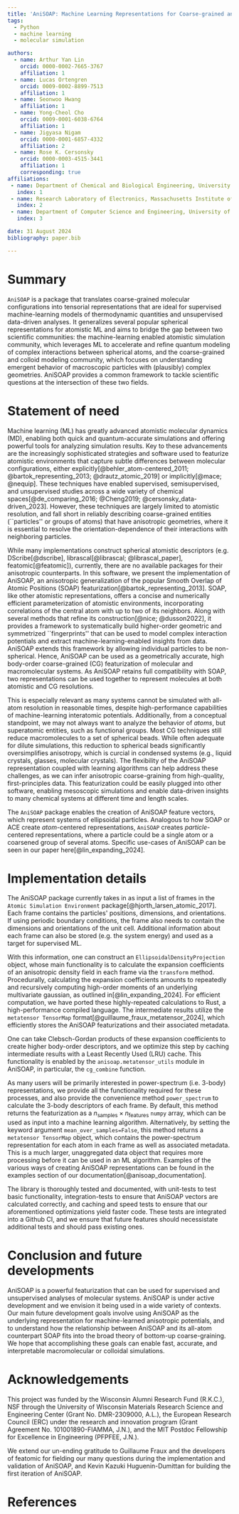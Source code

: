 ```yaml
---
title: 'AniSOAP: Machine Learning Representations for Coarse-grained and Non-spherical Systems'
tags:
  - Python
  - machine learning
  - molecular simulation

authors:
  - name: Arthur Yan Lin
    orcid: 0000-0002-7665-3767
    affiliation: 1
  - name: Lucas Ortengren
    orcid: 0009-0002-8899-7513
    affiliation: 1
  - name: Seonwoo Hwang
    affiliation: 1
  - name: Yong-Cheol Cho
    orcid: 0009-0001-6038-6764
    affiliation: 1
  - name: Jigyasa Nigam
    orcid: 0000-0001-6857-4332
    affiliation: 2
  - name: Rose K. Cersonsky
    orcid: 0000-0003-4515-3441
    affiliation: 1
    corresponding: true
affiliations:
 - name: Department of Chemical and Biological Engineering, University of Wisconsin-Madison, USA
   index: 1
 - name: Research Laboratory of Electronics, Massachusetts Institute of Technology, USA
   index: 2
 - name: Department of Computer Science and Engineering, University of Wisconsin-Madison, USA
   index: 3

date: 31 August 2024
bibliography: paper.bib

---
```

# Summary

`AniSOAP` is a package that translates coarse-grained molecular configurations into tensorial representations that are ideal for supervised machine-learning models of thermodynamic quantities and unsupervised data-driven analyses. It generalizes several popular spherical representations for atomistic ML and aims to bridge the gap between two scientific communities: the machine-learning enabled atomistic simulation community, which leverages ML to accelerate and refine quantum modeling of complex interactions between spherical atoms, and the coarse-grained and colloid modeling community, which focuses on understanding emergent behavior of macroscopic particles with (plausibly) complex geometries. AniSOAP provides a common framework to tackle scientific questions at the intersection of these two fields.

# Statement of need

Machine learning (ML) has greatly advanced atomistic molecular dynamics (MD), enabling both quick and quantum-accurate simulations and offering powerful tools for analyzing simulation results. Key to these advancements are the increasingly sophisticated strategies and software used to featurize atomistic environments that capture subtle differences between molecular configurations, either explicitly[@behler_atom-centered_2011; @bartok_representing_2013; @drautz_atomic_2019] or implicitly[@mace; @nequip]. These techniques have enabled supervised, semisupervised, and unsupervised studies across a wide variety of chemical spaces[@de_comparing_2016; @Cheng2019; @cersonsky_data-driven_2023]. However, these techniques are largely limited to atomistic resolution, and fall short in reliably describing coarse-grained entities (``particles'' or groups of atoms) that have anisotropic geometries, where it is essential to resolve the orientation-dependence of their interactions with neighboring particles.

While many implementations construct spherical atomistic descriptors (e.g. DScribe[@dscribe], librascal[@librascal; @librascal_paper], featomic[@featomic]), currently, there are no available packages for their anisotropic counterparts. In this software, we present the implementation of AniSOAP, an anisotropic generalization of the popular Smooth Overlap of Atomic Positions (SOAP) featurization[@bartok_representing_2013]. SOAP, like other atomistic representations, offers a concise and numerically efficient parameterization of atomistic environments, incorporating correlations of the central atom with up to two of its neighbors. Along with several methods that refine its construction[@nice; @dusson2022], it provides a framework to systematically build higher-order geometric and symmetrized ``fingerprints'' that can be used to model complex interaction potentials and extract machine-learning-enabled insights from data. AniSOAP extends this framework by allowing individual particles to be non-spherical. Hence, AniSOAP can be used as a geometrically accurate, high body-order coarse-grained (CG) featurization of molecular and macromolecular systems. As AniSOAP retains full compatibility with SOAP, two representations can be used together to represent molecules at both atomistic and CG resolutions.

This is especially relevant as many systems cannot be simulated with all-atom resolution in reasonable times, despite high-performance capabilities of machine-learning interatomic potentials. Additionally, from a conceptual standpoint, we may not always want to analyze the behavior of _atoms_, but superatomic entities, such as functional groups. 
Most CG techniques still reduce macromolecules to a set of spherical beads. While often adequate for dilute simulations, this reduction to spherical beads significantly oversimplifies anisotropy, which is curcial in condensed systems (e.g., liquid crystals, glasses, molecular crystals). The flexibility of the AniSOAP representation coupled with learning algorithms can help address these challenges, as we can infer anisotropic coarse-graining from high-quality, first-principles data. This featurization could be easily plugged into other software, enabling mesoscopic simulations and enable data-driven insights to many chemical systems at different time and length scales.

The `AniSOAP` package enables the creation of AniSOAP feature vectors, which represent systems of ellipsoidal particles. Analogous to how SOAP or ACE create _atom_-centered representations, `AniSOAP` creates _particle_-centered representations, where a particle could be a single atom or a coarsened group of several atoms. Specific use-cases of AniSOAP can be seen in our paper here[@lin_expanding_2024].

# Implementation details
The AniSOAP package currently takes in as input a list of frames in the `Atomic Simulation Environment` package[@hjorth_larsen_atomic_2017]. Each frame contains the particles' positions, dimensions, and orientations. If using periodic boundary conditions, the frame also needs to contain the dimensions and orientations of the unit cell. Additional information about each frame can also be stored (e.g. the system energy) and used as a target for supervised ML.

With this information, one can construct an `EllipsoidalDensityProjection` object, whose main functionality is to calculate the expansion coefficients of an anisotropic density field in each frame via the `transform` method.
Procedurally, calculating the expansion coefficients amounts to repeatedly and recursively computing high-order moments of an underlying multivariate gaussian, as outlined in[@lin_expanding_2024]. For efficient computation, we have ported these highly-repeated calculations to Rust, a high-performance compiled language. The intermediate results utilize the `metatensor TensorMap` format[@guillaume_fraux_metatensor_2024], which efficiently stores the AniSOAP featurizations and their associated metadata.

One can take Clebsch-Gordan products of these expansion coefficients to create higher body-order descriptors, and we optimize this step by caching intermediate results with a Least Recently Used (LRU) cache. This functionality is enabled by the `anisoap.metatensor_utils` module in AniSOAP, in particular, the `cg_combine` function.

As many users will be primarily interested in power-spectrum (i.e. 3-body) representations, we provide all the functionality required for these processes, and also provide the convenience method `power_spectrum` to calculate the 3-body descriptors of each frame. By default, this method returns the featurization as a $n_{\mathrm{samples}}\times n_{\mathrm{features}}$ `numpy` array, which can be used as input into a machine learning algorithm. Alternatively, by setting the keyword argument `mean_over_samples=False`, this method returns a `metatensor TensorMap` object, which contains the power-spectrum representation for each atom in each frame as well as associated metadata. This is a much larger, unaggregated data object that requires more processing before it can be used in an ML algorithm. Examples of the various ways of creating AniSOAP representations can be found in the examples section of our documentation[@anisoap_documentation].

The library is thoroughly tested and documented, with unit-tests to test basic functionality, integration-tests to ensure that AniSOAP vectors are calculated correctly, and caching and speed tests to ensure that our aforementioned optimizations yield faster code. These tests are integrated into a Github CI, and we ensure that future features should necessistate additional tests and should pass existing ones.

# Conclusion and future developments
AniSOAP is a powerful featurization that can be used for supervised and unsupervised analyses of molecular systems. AniSOAP is under active development and we envision it being used in a wide variety of contexts. Our main future development goals involve using AniSOAP as the underlying representation for machine-learned anisotropic potentials, and to understand how the relationship between AniSOAP and its all-atom counterpart SOAP fits into the broad theory of bottom-up coarse-graining. We hope that accomplishing these goals can enable fast, accurate, and interpretable macromolecular or colloidal simulations.

# Acknowledgements
This project was funded by the Wisconsin Alumni Research Fund (R.K.C.), NSF through the University of Wisconsin Materials Research Science and Engineering Center (Grant No. DMR-2309000, A.L.), the European Research Council (ERC) under the research and innovation program (Grant Agreement No. 101001890-FIAMMA, J.N.), and the MIT Postdoc Fellowship for Excellence in Engineering (PFPFEE, J.N.).

We extend our un-ending gratitude to Guillaume Fraux and the developers of featomic for fielding our many questions during the implementation and validation of AniSOAP, and Kevin Kazuki Huguenin-Dumittan for building the first iteration of AniSOAP.

# References
